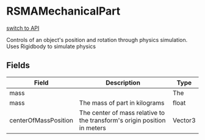 # RSMAMechanicalPart
[switch to API](../../../Documentation/ScriptingAPI/en/RSMAHinge.cs.md)

Controls of an object's position and rotation through physics simulation. Uses Rigidbody to simulate physics

## Fields
| Field | Description | Type |
|--|--|--|
|mass||The|
|mass|The mass of part in kilograms|float|
|centerOfMassPosition|The center of mass relative to the transform's origin position in meters|Vector3|
